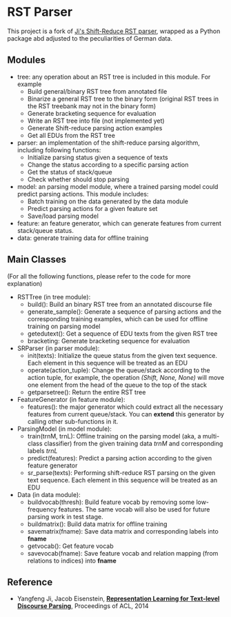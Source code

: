 # RST Parser

This project is a fork of [Ji's Shift-Reduce RST
parser](https://github.com/jiyfeng/DPLP), wrapped as a Python package
abd adjusted to the peculiarities of German data.

## Modules ##

- tree: any operation about an RST tree is included in this module. For example
    - Build general/binary RST tree from annotated file
    - Binarize a general RST tree to the binary form (original RST trees in the RST treebank may not in the binary form)
    - Generate bracketing sequence for evaluation
    - Write an RST tree into file (not implemented yet)
    - Generate Shift-reduce parsing action examples
    - Get all EDUs from the RST tree
- parser: an implementation of the shift-reduce parsing algorithm, including following functions:
    - Initialize parsing status given a sequence of texts
    - Change the status according to a specific parsing action
    - Get the status of stack/queue
    - Check whether should stop parsing
- model: an parsing model module, where a trained parsing model could predict parsing actions. This module includes:
    - Batch training on the data generated by the data module
    - Predict parsing actions for a given feature set
    - Save/load parsing model
- feature: an feature generator, which can generate features from current stack/queue status.
- data: generate training data for offline training


## Main Classes
(For all the following functions, please refer to the code for more explanation)

- RSTTree (in tree module):
    - build(): Build an binary RST tree from an annotated discourse file
    - generate_sample(): Generate a sequence of parsing actions and the corresponding training examples, which can be used for offline training on parsing model
    - getedutext(): Get a sequence of EDU texts from the given RST tree
    - bracketing: Generate bracketing sequence for evaluation
- SRParser (in parser module):
    - init(texts): Initialize the queue status from the given text sequence. Each element in this sequence will be treated as an EDU
    - operate(action_tuple): Change the queue/stack according to the action tuple, for example, the operation *(Shift, None, None)* will move one element from the head of the queue to the top of the stack
    - getparsetree(): Return the entire RST tree
- FeatureGenerator (in feature module):
   - features(): the major generator which could extract all the necessary features from current queue/stack. You can **extend** this generator by calling other sub-functions in it.
- ParsingModel (in model module):
    - train(trnM, trnL): Offline training on the parsing model (aka, a multi-class classifier) from the given training data *trnM* and corresponding labels *trnL*
    - predict(features): Predict a parsing action according to the given feature generator
    - sr_parse(texts): Performing shift-reduce RST parsing on the given text sequence. Each element in this sequence will be treated as an EDU
- Data (in data module):
    - buildvocab(thresh): Build feature vocab by removing some low-frequency features. The same vocab will also be used for future parsing work in test stage.
    - buildmatrix(): Build data matrix for offline training
    - savematrix(fname): Save data matrix and corresponding labels into **fname**
    - getvocab(): Get feature vocab
    - savevocab(fname): Save feature vocab and relation mapping (from relations to indices) into **fname**

## Reference

- Yangfeng Ji, Jacob Eisenstein, **[Representation Learning for
  Text-level Discourse
  Parsing](https://github.com/jiyfeng/jiyfeng.github.io/blob/master/papers/ji-acl-2014.pdf)**,
  Proceedings of ACL, 2014
